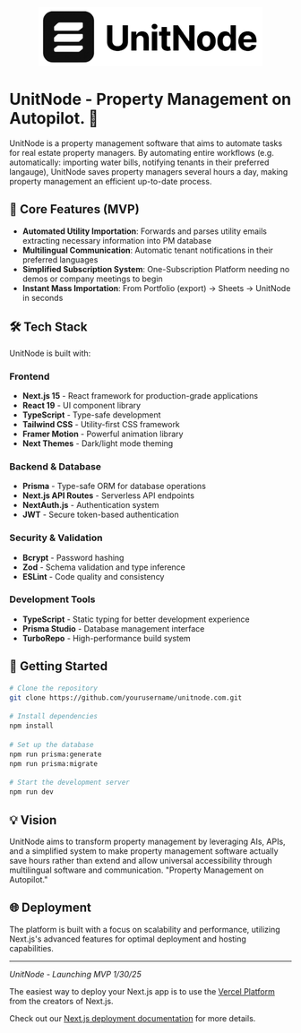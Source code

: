 <div align="center">
  <img src="public/unitnode-full-whitebg.png" alt="UnitNode Logo" width="400"/>
</div>

# UnitNode - Property Management on Autopilot. 🏢

UnitNode is a property management software that aims to automate tasks for real estate property managers. By automating entire workflows (e.g. automatically: importing water bills, notifying tenants in their preferred langauge), UnitNode saves property managers several hours a day, making property management an efficient up-to-date process.

## 🎯 Core Features (MVP)

- **Automated Utility Importation**: Forwards and parses utility emails extracting necessary information into PM database
- **Multilingual Communication**: Automatic tenant notifications in their preferred languages
- **Simplified Subscription System**: One-Subscription Platform needing no demos or company meetings to begin
- **Instant Mass Importation**: From Portfolio (export) -> Sheets -> UnitNode in seconds

## 🛠️ Tech Stack

UnitNode is built with:

### Frontend
- **Next.js 15** - React framework for production-grade applications
- **React 19** - UI component library
- **TypeScript** - Type-safe development
- **Tailwind CSS** - Utility-first CSS framework
- **Framer Motion** - Powerful animation library
- **Next Themes** - Dark/light mode theming

### Backend & Database
- **Prisma** - Type-safe ORM for database operations
- **Next.js API Routes** - Serverless API endpoints
- **NextAuth.js** - Authentication system
- **JWT** - Secure token-based authentication

### Security & Validation
- **Bcrypt** - Password hashing
- **Zod** - Schema validation and type inference
- **ESLint** - Code quality and consistency

### Development Tools
- **TypeScript** - Static typing for better development experience
- **Prisma Studio** - Database management interface
- **TurboRepo** - High-performance build system

## 🚀 Getting Started

```bash
# Clone the repository
git clone https://github.com/yourusername/unitnode.com.git

# Install dependencies
npm install

# Set up the database
npm run prisma:generate
npm run prisma:migrate

# Start the development server
npm run dev
```

## 💡 Vision

UnitNode aims to transform property management by leveraging AIs, APIs, and a simplified system to make property management software actually save hours rather than extend and allow universal accessibility through multilingual software and communication. "Property Management on Autopilot."

## 🌐 Deployment

The platform is built with a focus on scalability and performance, utilizing Next.js's advanced features for optimal deployment and hosting capabilities.

---

*UnitNode - Launching MVP 1/30/25*

The easiest way to deploy your Next.js app is to use the [Vercel Platform](https://vercel.com/new?utm_medium=default-template&filter=next.js&utm_source=create-next-app&utm_campaign=create-next-app-readme) from the creators of Next.js.

Check out our [Next.js deployment documentation](https://nextjs.org/docs/app/building-your-application/deploying) for more details.
